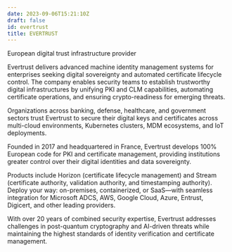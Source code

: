 ```yaml
---
date: 2023-09-06T15:21:10Z
draft: false
id: evertrust
title: EVERTRUST
---
```

European digital trust infrastructure provider

Evertrust delivers advanced machine identity management systems for enterprises seeking digital sovereignty and automated certificate lifecycle control. The company enables security teams to establish trustworthy digital infrastructures by unifying PKI and CLM capabilities, automating certificate operations, and ensuring crypto-readiness for emerging threats.

Organizations across banking, defense, healthcare, and government sectors trust Evertrust to secure their digital keys and certificates across multi-cloud environments, Kubernetes clusters, MDM ecosystems, and IoT deployments.

Founded in 2017 and headquartered in France, Evertrust develops 100% European code for PKI and certificate management, providing institutions greater control over their digital identities and data sovereignty.

Products include Horizon (certificate lifecycle management) and Stream (certificate authority, validation authority, and timestamping authority). Deploy your way: on-premises, containerized, or SaaS—with seamless integration for Microsoft ADCS, AWS, Google Cloud, Azure, Entrust, Digicert, and other leading providers.

With over 20 years of combined security expertise, Evertrust addresses challenges in post-quantum cryptography and AI-driven threats while maintaining the highest standards of identity verification and certificate management.